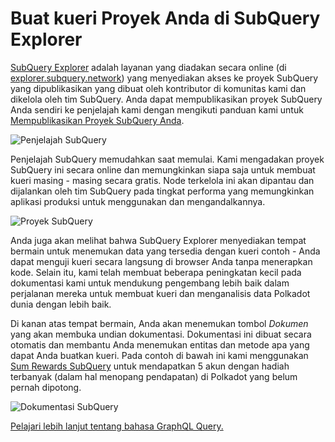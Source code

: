 # Buat kueri Proyek Anda di SubQuery Explorer

[SubQuery Explorer](https://explorer.subquery.network) adalah layanan yang diadakan secara online (di [explorer.subquery.network](https://explorer.subquery.network)) yang menyediakan akses ke proyek SubQuery yang dipublikasikan yang dibuat oleh kontributor di komunitas kami dan dikelola oleh tim SubQuery. Anda dapat mempublikasikan proyek SubQuery Anda sendiri ke penjelajah kami dengan mengikuti panduan kami untuk [Mempublikasikan Proyek SubQuery Anda](../publish/publish.md).

![Penjelajah SubQuery](https://static.subquery.network/media/explorer/explorer-header.png)

Penjelajah SubQuery memudahkan saat memulai. Kami mengadakan proyek SubQuery ini secara online dan memungkinkan siapa saja untuk membuat kueri masing - masing secara gratis. Node terkelola ini akan dipantau dan dijalankan oleh tim SubQuery pada tingkat performa yang memungkinkan aplikasi produksi untuk menggunakan dan mengandalkannya.

![Proyek SubQuery](https://static.subquery.network/media/explorer/explorer-project.png)

Anda juga akan melihat bahwa SubQuery Explorer menyediakan tempat bermain untuk menemukan data yang tersedia dengan kueri contoh - Anda dapat menguji kueri secara langsung di browser Anda tanpa menerapkan kode. Selain itu, kami telah membuat beberapa peningkatan kecil pada dokumentasi kami untuk mendukung pengembang lebih baik dalam perjalanan mereka untuk membuat kueri dan menganalisis data Polkadot dunia dengan lebih baik.

Di kanan atas tempat bermain, Anda akan menemukan tombol *Dokumen* yang akan membuka undian dokumentasi. Dokumentasi ini dibuat secara otomatis dan membantu Anda menemukan entitas dan metode apa yang dapat Anda buatkan kueri. Pada contoh di bawah ini kami menggunakan [Sum Rewards SubQuery](https://explorer.subquery.network/subquery/OnFinality-io/sum-reward) untuk mendapatkan 5 akun dengan hadiah terbanyak (dalam hal menopang pendapatan) di Polkadot yang belum pernah dipotong.

![Dokumentasi SubQuery](https://static.subquery.network/media/explorer/explorer-documentation.png)

[Pelajari lebih lanjut tentang bahasa GraphQL Query.](./graphql.md)
